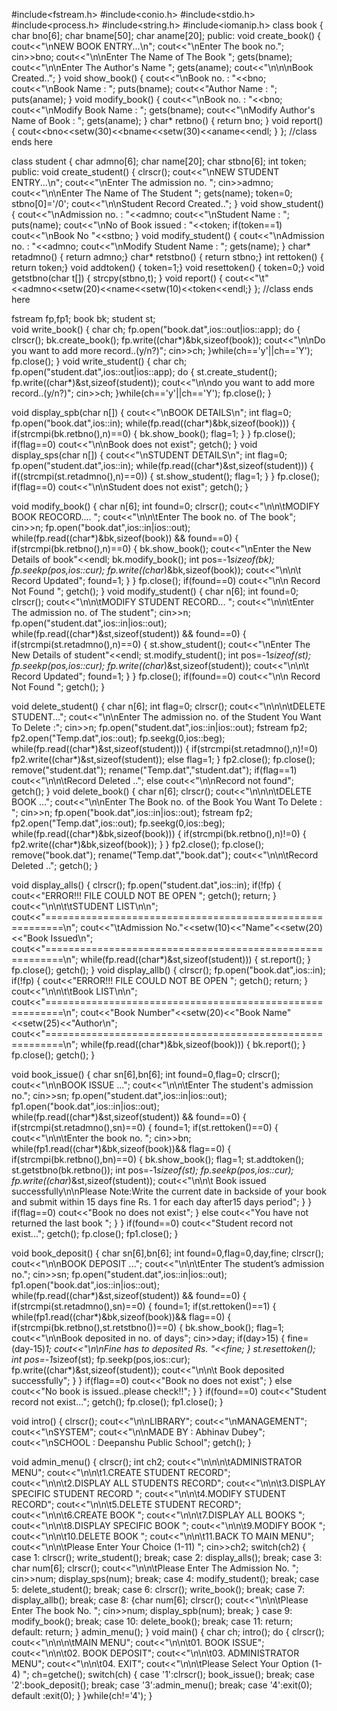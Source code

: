 #include<fstream.h>
#include<conio.h>
#include<stdio.h>
#include<process.h>
#include<string.h>
#include<iomanip.h>
class book
{	char bno[6];
	char bname[50];
	char aname[20];
	public:
	void create_book()
	{	cout<<"\nNEW BOOK ENTRY...\n";
		cout<<"\nEnter The book no.";
		cin>>bno;
		cout<<"\n\nEnter The Name of The Book ";
		gets(bname);
		cout<<"\n\nEnter The Author's Name ";
		gets(aname);
		cout<<"\n\n\nBook Created..";
	}
	void show_book()
	{	cout<<"\nBook no. : "<<bno;
		cout<<"\nBook Name : ";
		puts(bname);
		cout<<"Author Name : ";
		puts(aname);
	}
	void modify_book()
	{	cout<<"\nBook no. : "<<bno;
		cout<<"\nModify Book Name : ";
		gets(bname);
		cout<<"\nModify Author's Name of Book : ";
		gets(aname);
	}
	char* retbno()
	{	return bno;	}
	void report()
	{      cout<<bno<<setw(30)<<bname<<setw(30)<<aname<<endl;	}
};                                         //class ends here

class student
{	char admno[6];
	char name[20];
	char stbno[6];
	int token;
	public:
	void create_student()
	{	clrscr();
		cout<<"\nNEW STUDENT ENTRY...\n";
		cout<<"\nEnter The admission no. ";
		cin>>admno;
		cout<<"\n\nEnter The Name of The Student ";
		gets(name);
		token=0;
		stbno[0]='/0';
		cout<<"\n\nStudent Record Created..";
	}
	void show_student()
	{	cout<<"\nAdmission no. : "<<admno;
		cout<<"\nStudent Name : ";
		puts(name);
		cout<<"\nNo of Book issued : "<<token;
		if(token==1)
		cout<<"\nBook No "<<stbno;
	}
	void modify_student()
	{	cout<<"\nAdmission no. : "<<admno;
		cout<<"\nModify Student Name : ";
		gets(name);
	}
	char* retadmno()
	{	return admno;}
	char* retstbno()
	{	return stbno;}
	int rettoken()
	{	return token;}
	void addtoken()
	{      token=1;}
	void resettoken()
	{      token=0;}
	void getstbno(char t[])
	{	strcpy(stbno,t);
	}
	void report()
	{     cout<<"\t"<<admno<<setw(20)<<name<<setw(10)<<token<<endl;}
};         //class ends here

fstream fp,fp1; 
book bk; 
student st;  
void write_book() 
{	char ch;
	fp.open("book.dat",ios::out|ios::app);
	do
	{	clrscr();
		bk.create_book();
		fp.write((char*)&bk,sizeof(book));
		cout<<"\n\nDo you want to add more record..(y/n?)";
		cin>>ch;
	}while(ch=='y'||ch=='Y');
	fp.close();
}
void write_student() 
{	char ch;
	fp.open("student.dat",ios::out|ios::app);
	do
	{	st.create_student();
		fp.write((char*)&st,sizeof(student));
		cout<<"\n\ndo you want to add more record..(y/n?)";
		cin>>ch;
	}while(ch=='y'||ch=='Y');
	fp.close();
}

void display_spb(char n[])
{	cout<<"\nBOOK DETAILS\n";
	int flag=0;
	fp.open("book.dat",ios::in);
	while(fp.read((char*)&bk,sizeof(book)))
	{	if(strcmpi(bk.retbno(),n)==0)
		{	bk.show_book();
			flag=1;
		}
	}
	fp.close();
	if(flag==0)
		cout<<"\n\nBook does not exist";
	getch();
}
void display_sps(char n[])
{	cout<<"\nSTUDENT DETAILS\n";
	int flag=0;
	fp.open("student.dat",ios::in);
	while(fp.read((char*)&st,sizeof(student)))
	{	if((strcmpi(st.retadmno(),n)==0))
		{	st.show_student();
			flag=1;
		}
	}
	fp.close();
	if(flag==0)
	cout<<"\n\nStudent does not exist";
	getch();
}

void modify_book()
{	char n[6];
	int found=0;
	clrscr();
	cout<<"\n\n\tMODIFY BOOK REOCORD.... ";
	cout<<"\n\n\tEnter The book no. of The book";
	cin>>n;
	fp.open("book.dat",ios::in|ios::out);
	while(fp.read((char*)&bk,sizeof(book)) && found==0)
	{	if(strcmpi(bk.retbno(),n)==0)
		{	bk.show_book();
			cout<<"\nEnter the New Details of book"<<endl;
			bk.modify_book();
			int pos=-1*sizeof(bk);
			fp.seekp(pos,ios::cur);
			fp.write((char*)&bk,sizeof(book));
			cout<<"\n\n\t Record Updated";
			found=1;
		}
	}
	fp.close();
	if(found==0)
		cout<<"\n\n Record Not Found ";
	getch();
}
void modify_student()
{	char n[6];
	int found=0;
	clrscr();
	cout<<"\n\n\tMODIFY STUDENT RECORD... ";
	cout<<"\n\n\tEnter The admission no. of The student";
	cin>>n;
	fp.open("student.dat",ios::in|ios::out);
	while(fp.read((char*)&st,sizeof(student)) && found==0)
	{	if(strcmpi(st.retadmno(),n)==0)
		{	st.show_student();
			cout<<"\nEnter The New Details of student"<<endl;
			st.modify_student();
			int pos=-1*sizeof(st);
			fp.seekp(pos,ios::cur);
			fp.write((char*)&st,sizeof(student));
			cout<<"\n\n\t Record Updated";
			found=1;
		}
	}
	fp.close();
	if(found==0)
		cout<<"\n\n Record Not Found ";
	getch();
}

void delete_student()
{	char n[6];
	int flag=0;
	clrscr();
	cout<<"\n\n\n\tDELETE STUDENT...";
	cout<<"\n\nEnter The admission no. of the Student You Want To Delete :";
	cin>>n;
	fp.open("student.dat",ios::in|ios::out);
	fstream fp2;
	fp2.open("Temp.dat",ios::out);
	fp.seekg(0,ios::beg);
	while(fp.read((char*)&st,sizeof(student)))
	{	if(strcmpi(st.retadmno(),n)!=0)
			fp2.write((char*)&st,sizeof(student));
		else
			flag=1;
	}
	fp2.close();
	fp.close();
	remove("student.dat");
	rename("Temp.dat","student.dat");
	if(flag==1)
		cout<<"\n\n\tRecord Deleted ..";
	else
		cout<<"\n\nRecord not found";
	getch();
}
void delete_book()
{	char n[6];
	clrscr();
	cout<<"\n\n\n\tDELETE BOOK ...";
	cout<<"\n\nEnter The Book no. of the Book You Want To Delete : ";
	cin>>n;
	fp.open("book.dat",ios::in|ios::out);
	fstream fp2;
	fp2.open("Temp.dat",ios::out);
	fp.seekg(0,ios::beg);
	while(fp.read((char*)&bk,sizeof(book)))
	{	if(strcmpi(bk.retbno(),n)!=0)
		{	fp2.write((char*)&bk,sizeof(book));
		}
	}
	fp2.close();
	fp.close();
	remove("book.dat");
	rename("Temp.dat","book.dat");
	cout<<"\n\n\tRecord Deleted ..";
	getch();
}

void display_alls()
{	clrscr();
	fp.open("student.dat",ios::in);
	if(!fp)
	{	cout<<"ERROR!!! FILE COULD NOT BE OPEN ";
		getch();
		return;
	}
	cout<<"\n\n\t\tSTUDENT LIST\n\n";
	cout<<"=========================================================\n";
	cout<<"\tAdmission No."<<setw(10)<<"Name"<<setw(20)<<"Book Issued\n";
	cout<<"=========================================================\n";
	while(fp.read((char*)&st,sizeof(student)))
	{	st.report();
	}
	fp.close();
	getch();
}
void display_allb() 
{	clrscr();
	fp.open("book.dat",ios::in);
	if(!fp)
	{	cout<<"ERROR!!! FILE COULD NOT BE OPEN ";
		getch();
		return;
	}
	cout<<"\n\n\t\tBook LIST\n\n";
	cout<<"=========================================================\n";
	cout<<"Book Number"<<setw(20)<<"Book Name"<<setw(25)<<"Author\n";
	cout<<"=========================================================\n";
	while(fp.read((char*)&bk,sizeof(book)))
	{	bk.report();
	}
	fp.close();
	getch();
}

void book_issue()
{	char sn[6],bn[6];
	int found=0,flag=0;
	clrscr();
	cout<<"\n\nBOOK ISSUE ...";
	cout<<"\n\n\tEnter The student's admission no.";
	cin>>sn;
	fp.open("student.dat",ios::in|ios::out);
	fp1.open("book.dat",ios::in|ios::out);
	while(fp.read((char*)&st,sizeof(student)) && found==0)
	{	if(strcmpi(st.retadmno(),sn)==0)
		{	found=1;
			if(st.rettoken()==0)
			{	cout<<"\n\n\tEnter the book no. ";
				cin>>bn;
				while(fp1.read((char*)&bk,sizeof(book))&& flag==0)
				{	if(strcmpi(bk.retbno(),bn)==0)
					{	bk.show_book();
						flag=1;
						st.addtoken();
						st.getstbno(bk.retbno());
						int pos=-1*sizeof(st);
						fp.seekp(pos,ios::cur);
						fp.write((char*)&st,sizeof(student));
						cout<<"\n\n\t Book issued successfully\n\nPlease Note:Write the current date in backside of your book and submit within 15 days fine Rs. 1 for each day     after15 days period";
					}
				}
				if(flag==0)
					cout<<"Book no does not exist";
			}
			else
			cout<<"You have not returned the last book ";
		}
	}
	if(found==0)
	cout<<"Student record not exist...";
	getch();
	fp.close();
	fp1.close();
}

void book_deposit()
{	char sn[6],bn[6];
	int found=0,flag=0,day,fine;
	clrscr();
	cout<<"\n\nBOOK DEPOSIT ...";
	cout<<"\n\n\tEnter The student’s admission no.";
	cin>>sn;
	fp.open("student.dat",ios::in|ios::out);
	fp1.open("book.dat",ios::in|ios::out);
	while(fp.read((char*)&st,sizeof(student)) && found==0)
	{	if(strcmpi(st.retadmno(),sn)==0)
		{	found=1;
			if(st.rettoken()==1)
			{	while(fp1.read((char*)&bk,sizeof(book))&& flag==0)
				{	if(strcmpi(bk.retbno(),st.retstbno())==0)
					{	bk.show_book();
						flag=1;
						cout<<"\n\nBook deposited in no. of days";
						cin>>day;
						if(day>15)
						{	fine=(day-15)*1;
							cout<<"\n\nFine has to deposited Rs. "<<fine;
						}
						st.resettoken();
						int pos=-1*sizeof(st);
						fp.seekp(pos,ios::cur);
						fp.write((char*)&st,sizeof(student));
						cout<<"\n\n\t Book deposited successfully";
					}
				}
				if(flag==0)
					cout<<"Book no does not exist";
			}
			else
				cout<<"No book is issued..please check!!";
		}
	}
	if(found==0)
	cout<<"Student record not exist...";
	getch();
	fp.close();
	fp1.close();
}

void intro()
{	clrscr();
	cout<<"\n\nLIBRARY";
	cout<<"\nMANAGEMENT";
	cout<<"\nSYSTEM";
	cout<<"\n\nMADE BY : Abhinav Dubey";
	cout<<"\nSCHOOL : Deepanshu Public School";
	getch();
}

void admin_menu()
{	clrscr();
	int ch2;
	cout<<"\n\n\n\tADMINISTRATOR MENU";
	cout<<"\n\n\t1.CREATE STUDENT RECORD";
	cout<<"\n\n\t2.DISPLAY ALL STUDENTS RECORD";
	cout<<"\n\n\t3.DISPLAY SPECIFIC STUDENT RECORD ";
	cout<<"\n\n\t4.MODIFY STUDENT RECORD";
	cout<<"\n\n\t5.DELETE STUDENT RECORD";
	cout<<"\n\n\t6.CREATE BOOK ";
	cout<<"\n\n\t7.DISPLAY ALL BOOKS ";
	cout<<"\n\n\t8.DISPLAY SPECIFIC BOOK ";
	cout<<"\n\n\t9.MODIFY BOOK ";
	cout<<"\n\n\t10.DELETE BOOK ";
	cout<<"\n\n\t11.BACK TO MAIN MENU";
	cout<<"\n\n\tPlease Enter Your Choice (1-11) ";
	cin>>ch2;
	switch(ch2)
	{	case 1: clrscr();
			write_student();
			break;
		case 2: display_alls();
			break;
		case 3:	char num[6];
			clrscr();
			cout<<"\n\n\tPlease Enter The Admission No. ";
			cin>>num;
			display_sps(num);
			break;
		case 4: modify_student();
			break;
		case 5: delete_student();
			break;
		case 6: clrscr();
			write_book();
			break;
		case 7: display_allb();
			break;
		case 8: {char num[6];
			clrscr();
			cout<<"\n\n\tPlease Enter The book No. ";
			cin>>num;
			display_spb(num);
			break;
			}
		case 9: modify_book();
			break;
		case 10: delete_book();
			break;
		case 11: return;
		default: return;
	}
	admin_menu();
}
void main()
{	char ch;
	intro();
	do
	{	clrscr();
		cout<<"\n\n\n\tMAIN MENU";
		cout<<"\n\n\t01. BOOK ISSUE";
		cout<<"\n\n\t02. BOOK DEPOSIT";
		cout<<"\n\n\t03. ADMINISTRATOR MENU";
		cout<<"\n\n\t04. EXIT";
		cout<<"\n\n\tPlease Select Your Option (1-4) ";
		ch=getche();
		switch(ch)
		{	case '1':clrscr();
				book_issue();
				break;
			case '2':book_deposit();
				break;
			case '3':admin_menu();
				break;
			case '4':exit(0);
			default :exit(0);
		}
	}while(ch!='4');
}
